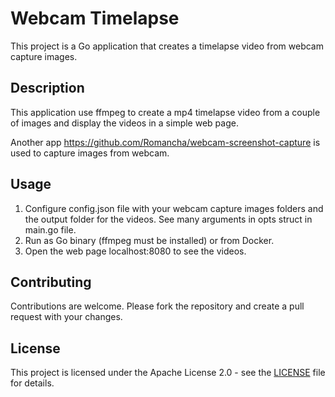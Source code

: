 # Webcam Timelapse

This project is a Go application that creates a timelapse video from webcam capture images.

## Description

This application use ffmpeg to create a mp4 timelapse video from a couple of images and display the videos in a simple web page.

Another app https://github.com/Romancha/webcam-screenshot-capture is used to capture images from webcam.

## Usage

1. Configure config.json file with your webcam capture images folders and the output folder for the videos. See many arguments in opts struct in main.go file.
2. Run as Go binary (ffmpeg must be installed) or from Docker.
3. Open the web page localhost:8080 to see the videos.

## Contributing

Contributions are welcome. Please fork the repository and create a pull request with your changes.

## License

This project is licensed under the Apache License 2.0 - see the [LICENSE](LICENSE) file for details.